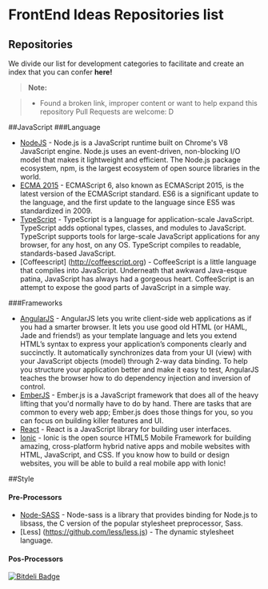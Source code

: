 FrontEnd Ideas Repositories list
===================

Repositories
-------------
We divide our list for development categories to facilitate and create an index that you can confer **here!**

> **Note:**

> - Found a broken link, improper content or want to help expand this repository Pull Requests are welcome: D

##JavaScript
###Language

* [NodeJS](https://github.com/nodejs/node) - 
	Node.js is a JavaScript runtime built on Chrome's V8 JavaScript engine. Node.js uses an event-driven, non-blocking I/O model that makes it lightweight and efficient. The Node.js package ecosystem, npm, is the largest ecosystem of open source libraries in the world.
* [ECMA 2015](https://github.com/lukehoban/es6features) -
	ECMAScript 6, also known as ECMAScript 2015, is the latest version of the ECMAScript standard. ES6 is a significant update to the language, and the first update to the language since ES5 was standardized in 2009.
* [TypeScript](https://github.com/Microsoft/TypeScript) -
	TypeScript is a language for application-scale JavaScript. TypeScript adds optional types, classes, and modules to JavaScript. TypeScript supports tools for large-scale JavaScript applications for any browser, for any host, on any OS. TypeScript compiles to readable, standards-based JavaScript. 
* [Coffeescript] (http://coffeescript.org) - 
	CoffeeScript is a little language that compiles into JavaScript. Underneath that awkward Java-esque patina, JavaScript has always had a gorgeous heart. CoffeeScript is an attempt to expose the good parts of JavaScript in a simple way.

###Frameworks

* [AngularJS](https://github.com/angular/angular.js) -
	AngularJS lets you write client-side web applications as if you had a smarter browser. It lets you use good old HTML (or HAML, Jade and friends!) as your template language and lets you extend HTML’s syntax to express your application’s components clearly and succinctly. It automatically synchronizes data from your UI (view) with your JavaScript objects (model) through 2-way data binding. To help you structure your application better and make it easy to test, AngularJS teaches the browser how to do dependency injection and inversion of control.
* [EmberJS](https://github.com/emberjs/ember.js) -
	Ember.js is a JavaScript framework that does all of the heavy lifting that you'd normally have to do by hand. There are tasks that are common to every web app; Ember.js does those things for you, so you can focus on building killer features and UI.
* [React](https://github.com/facebook/react) -
	React is a JavaScript library for building user interfaces.
* [Ionic](https://github.com/driftyco/ionic) - 
	Ionic is the open source HTML5 Mobile Framework for building amazing, cross-platform hybrid native apps and mobile websites with HTML, JavaScript, and CSS. If you know how to build or design websites, you will be able to build a real mobile app with Ionic!

##Style


#### Pre-Processors

 
* [Node-SASS](https://github.com/sass/node-sass) -
	Node-sass is a library that provides binding for Node.js to libsass, the C version of the popular stylesheet preprocessor, Sass.
* [Less] (https://github.com/less/less.js) -
	The dynamic stylesheet language. 


#### Pos-Processors



[![Bitdeli Badge](https://d2weczhvl823v0.cloudfront.net/FrontEndIdeias/repolist/trend.png)](https://bitdeli.com/free "Bitdeli Badge")

